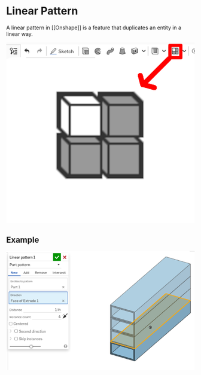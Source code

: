 # Linear Pattern

A linear pattern in [[Onshape]] is a feature that duplicates an entity in a linear way.

![](../assets/images/linear-pattern-1.png)

## Example

![](../assets/images/linear-pattern-2.png)